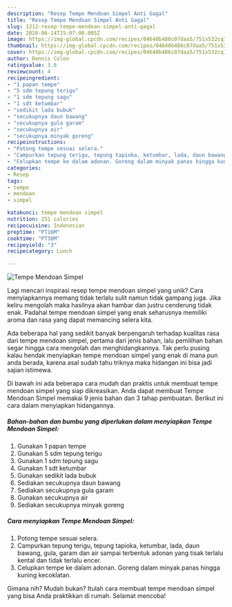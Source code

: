 ```yaml
---
description: "Resep Tempe Mendoan Simpel Anti Gagal"
title: "Resep Tempe Mendoan Simpel Anti Gagal"
slug: 1212-resep-tempe-mendoan-simpel-anti-gagal
date: 2020-06-14T15:07:00.005Z
image: https://img-global.cpcdn.com/recipes/04640b486c07daa5/751x532cq70/tempe-mendoan-simpel-foto-resep-utama.jpg
thumbnail: https://img-global.cpcdn.com/recipes/04640b486c07daa5/751x532cq70/tempe-mendoan-simpel-foto-resep-utama.jpg
cover: https://img-global.cpcdn.com/recipes/04640b486c07daa5/751x532cq70/tempe-mendoan-simpel-foto-resep-utama.jpg
author: Dennis Colon
ratingvalue: 3.6
reviewcount: 4
recipeingredient:
- "1 papan tempe"
- "5 sdm tepung terigu"
- "1 sdm tepung sagu"
- "1 sdt ketumbar"
- "sedikit lada bubuk"
- "secukupnya daun bawang"
- "secukupnya gula garam"
- "secukupnya air"
- "secukupnya minyak goreng"
recipeinstructions:
- "Potong tempe sesuai selera."
- "Campurkan tepung terigu, tepung tapioka, ketumbar, lada, daun bawang, gula, garam dan air sampai terbentuk adonan yang tisak terlalu kental dan tidak terlalu encer."
- "Celupkan tempe ke dalam adonan. Goreng dalam minyak panas hingga kuning kecoklatan."
categories:
- Resep
tags:
- tempe
- mendoan
- simpel

katakunci: tempe mendoan simpel 
nutrition: 251 calories
recipecuisine: Indonesian
preptime: "PT16M"
cooktime: "PT38M"
recipeyield: "3"
recipecategory: Lunch

---
```



![Tempe Mendoan Simpel](https://img-global.cpcdn.com/recipes/04640b486c07daa5/751x532cq70/tempe-mendoan-simpel-foto-resep-utama.jpg)

Lagi mencari inspirasi resep tempe mendoan simpel yang unik? Cara menyiapkannya memang tidak terlalu sulit namun tidak gampang juga. Jika keliru mengolah maka hasilnya akan hambar dan justru cenderung tidak enak. Padahal tempe mendoan simpel yang enak seharusnya memiliki aroma dan rasa yang dapat memancing selera kita.



Ada beberapa hal yang sedikit banyak berpengaruh terhadap kualitas rasa dari tempe mendoan simpel, pertama dari jenis bahan, lalu pemilihan bahan segar hingga cara mengolah dan menghidangkannya. Tak perlu pusing kalau hendak menyiapkan tempe mendoan simpel yang enak di mana pun anda berada, karena asal sudah tahu triknya maka hidangan ini bisa jadi sajian istimewa.


Di bawah ini ada beberapa cara mudah dan praktis untuk membuat tempe mendoan simpel yang siap dikreasikan. Anda dapat membuat Tempe Mendoan Simpel memakai 9 jenis bahan dan 3 tahap pembuatan. Berikut ini cara dalam menyiapkan hidangannya.

<!--inarticleads1-->

##### Bahan-bahan dan bumbu yang diperlukan dalam menyiapkan Tempe Mendoan Simpel:

1. Gunakan 1 papan tempe
1. Gunakan 5 sdm tepung terigu
1. Gunakan 1 sdm tepung sagu
1. Gunakan 1 sdt ketumbar
1. Gunakan sedikit lada bubuk
1. Sediakan secukupnya daun bawang
1. Sediakan secukupnya gula garam
1. Gunakan secukupnya air
1. Sediakan secukupnya minyak goreng




<!--inarticleads2-->

##### Cara menyiapkan Tempe Mendoan Simpel:

1. Potong tempe sesuai selera.
1. Campurkan tepung terigu, tepung tapioka, ketumbar, lada, daun bawang, gula, garam dan air sampai terbentuk adonan yang tisak terlalu kental dan tidak terlalu encer.
1. Celupkan tempe ke dalam adonan. Goreng dalam minyak panas hingga kuning kecoklatan.




Gimana nih? Mudah bukan? Itulah cara membuat tempe mendoan simpel yang bisa Anda praktikkan di rumah. Selamat mencoba!

